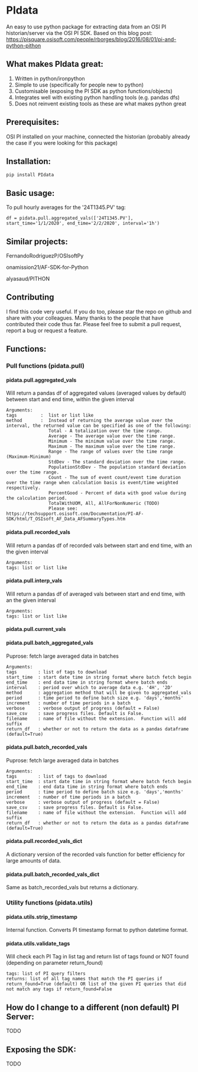 # PIdata
An easy to use python package for extracting data from an OSI PI historian/server via the OSI PI SDK. Based on this blog post: https://pisquare.osisoft.com/people/rborges/blog/2016/08/01/pi-and-python-pithon

## What makes PIdata great:
1. Written in python/ironpython
2. Simple to use (specifically for people new to python)
3. Customisable (exposing the PI SDK as python functions/objects)
4. Integrates well with existing python handling tools (e.g. pandas dfs)
5. Does not reinvent existing tools as these are what makes python great

## Prerequisites: 
OSI PI installed on your machine, connected the historian (probably already the case if you were looking for this package)

## Installation:

    pip install PIdata

## Basic usage:
To pull hourly averages for the '24T1345.PV' tag:

    df = pidata.pull.aggregated_vals(['24T1345.PV'], start_time='1/1/2020', end_time='2/2/2020', interval='1h')

## Similar projects:
FernandoRodriguezP/OSIsoftPy

onamission21/AF-SDK-for-Python

alyasaud/PITHON

## Contributing
I find this code very useful. If you do too, please star the repo on github and share with your colleagues. 
Many thanks to the people that have contributed their code thus far. Please feel free to submit a pull request, report a bug or request a feature.

## Functions: 

### Pull functions (pidata.pull)

#### pidata.pull.aggregated_vals
Will return a pandas df of aggregated values (averaged values by default) between start and end time, within the given interval
    
    Arguments: 
    tags         :  list or list like
    method       :  Instead of returning the average value over the interval, the returned value can be specified as one of the following: 
                    Total - A totalization over the time range.
                    Average - The average value over the time range.
                    Minimum - The minimum value over the time range.
                    Maximum - The maximum value over the time range.
                    Range - The range of values over the time range (Maximum-Minimum)
                    StdDev - The standard deviation over the time range.
                    PopulationStdDev - The population standard deviation over the time range.
                    Count - The sum of event count/event time duration over the time range when calculation basis is event/time weighted respectively.
                    PercentGood - Percent of data with good value during the calculation period.
                    TotalWithUOM, All, AllForNonNumeric (TODO)
                    Please see: https://techsupport.osisoft.com/Documentation/PI-AF-SDK/html/T_OSIsoft_AF_Data_AFSummaryTypes.htm

#### pidata.pull.recorded_vals
Will return a pandas df of recorded vals between start and end time, with an the given interval
    
    Arguments: 
    tags: list or list like

#### pidata.pull.interp_vals
Will return a pandas df of averaged vals between start and end time, with an the given interval
    
    Arguments: 
    tags: list or list like

#### pidata.pull.current_vals

#### pidata.pull.batch_aggregated_vals
Puprose: fetch large averaged data in batches
    
    Arguments:
    tags        : list of tags to download
    start_time  : start date time in string format where batch fetch begin
    end_time    : end data time in string format where batch ends
    interval    : period over which to average data e.g. '4H', '2D'
    method      : aggregation method that will be given to aggregated_vals
    period      : time period to define batch size e.g. 'days','months'
    increment   : number of time periods in a batch
    verbose     : verbose output of progress (default = False)
    save_csv    : save progress files. Default is False.
    filename    : name of file without the extension.  Function will add suffix
    return_df   : whether or not to return the data as a pandas dataframe (default=True)

#### pidata.pull.batch_recorded_vals
Puprose: fetch large averaged data in batches
    
    Arguments: 
    tags        : list of tags to download
    start_time  : start date time in string format where batch fetch begin
    end_time    : end data time in string format where batch ends
    period      : time period to define batch size e.g. 'days','months'
    increment   : number of time periods in a batch
    verbose     : verbose output of progress (default = False)
    save_csv    : save progress files. Default is False.
    filename    : name of file without the extension.  Function will add suffix
    return_df   : whether or not to return the data as a pandas dataframe (default=True)
    
#### pidata.pull.recorded_vals_dict
A dictionary version of the recorded vals function for better efficiency for large amounts of data.

#### pidata.pull.batch_recorded_vals_dict
Same as batch_recorded_vals but returns a dictionary. 

### Utility functions (pidata.utils)

#### pidata.utils.strip_timestamp
Internal function. Converts PI timestamp format to python datetime format. 

#### pidata.utils.validate_tags
Will check each PI Tag in list tag and return list of tags found or NOT found (depending on parameter return_found)
    
    tags: list of PI query filters
    returns: list of all tag names that match the PI queries if return_found=True (default) OR list of the given PI queries that did not match any tags if return_found=False


## How do I change to a different (non default) PI Server:
TODO

## Exposing the SDK:
TODO
